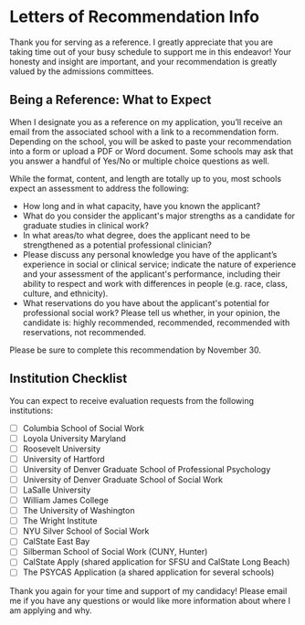 # Letters of Recommendation Info

Thank you for serving as a reference. I greatly appreciate that you are taking time out of your busy schedule to support me in this endeavor! Your honesty and insight are important, and your recommendation is greatly valued by the admissions committees. 

## Being a Reference: What to Expect

When I designate you as a reference on my application, you’ll receive an email from the associated school with a link to a recommendation form.  Depending on the school, you will be asked to paste your recommendation into a form or upload a PDF or Word document. Some schools may ask that you answer a handful of Yes/No or multiple choice questions as well.

While the format, content, and length are totally up to you, most schools expect an assessment to address the following:
  
- How long and in what capacity, have you known the applicant?  
- What do you consider the applicant's major strengths as a candidate for graduate studies in clinical work?  
- In what areas/to what degree, does the applicant need to be strengthened as a potential professional clinician? 
- Please discuss any personal knowledge you have of the applicant’s experience in social or clinical service; indicate the nature of experience and your assessment of the applicant's performance, including their ability to respect and work with differences in people (e.g. race, class, culture, and ethnicity).  
- What reservations do you have about the applicant's potential for professional social work? Please tell us whether, in your opinion, the candidate is: highly recommended, recommended, recommended with reservations, not recommended.

Please be sure to complete this recommendation by November 30.

## Institution Checklist

You can expect to receive evaluation requests from the following institutions:

- [ ] Columbia School of Social Work
- [ ] Loyola University Maryland
- [ ] Roosevelt University
- [ ] University of Hartford
- [ ] University of Denver Graduate School of Professional Psychology
- [ ] University of Denver Graduate School of Social Work
- [ ] LaSalle University
- [ ] William James College
- [ ] The University of Washington
- [ ] The Wright Institute
- [ ] NYU Silver School of Social Work
- [ ] CalState East Bay
- [ ] Silberman School of Social Work (CUNY, Hunter)
- [ ] CalState Apply (shared application for SFSU and CalState Long Beach)
- [ ] The PSYCAS Application (a shared application for several schools)

Thank you again for your time and support of my candidacy! Please email me if you have any questions or would like more information about where I am applying and why. 

